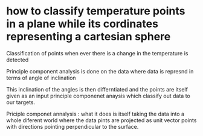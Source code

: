 # how to classify temperature points in a plane while its cordinates representing a cartesian sphere


Classification of points when ever there is a change in the temperature is detected 


Principle component analysis is done on the data where data is represnd in terms of angle of inclination

This inclination of the angles is then differntiated and the points are itself given as an input principle componenet anaysis which classify out data to our targets.


Priciple componet annalysis : what it does is itself taking the data into a whole diferent world where the data pints are projected as unit vector points with directions pointing perpendicular to the surface.

